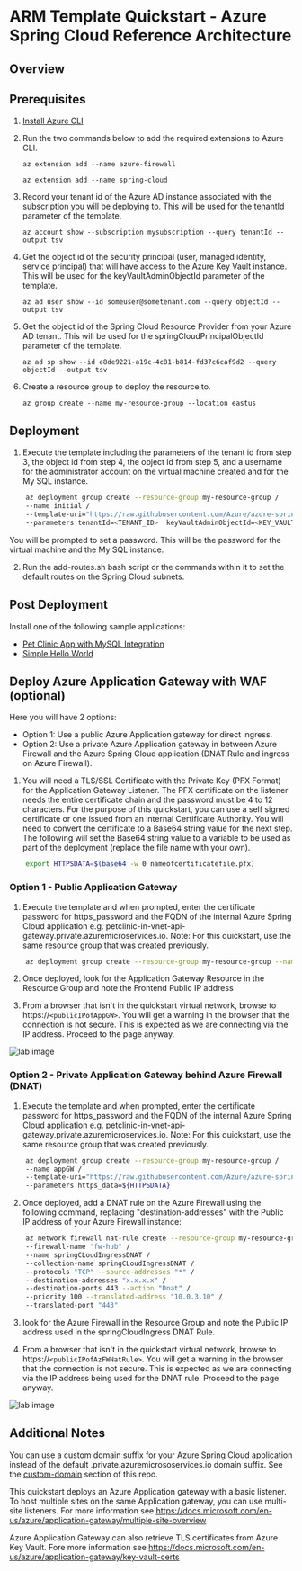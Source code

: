 # ARM Template Quickstart - Azure Spring Cloud Reference Architecture

## Overview

## Prerequisites

1. [Install Azure CLI](https://docs.microsoft.com/en-us/cli/azure/install-azure-cli)

2. Run the two commands below to add the required extensions to Azure CLI.

    `az extension add --name azure-firewall`

    `az extension add --name spring-cloud`

3. Record your tenant id of the Azure AD instance associated with the subscription you will be deploying to. This will be used for the tenantId parameter of the template.

    `az account show --subscription mysubscription --query tenantId --output tsv`

4. Get the object id of the security principal (user, managed identity, service principal) that will have access to the Azure Key Vault instance. This will be used for the keyVaultAdminObjectId parameter of the template.

    `az ad user show --id someuser@sometenant.com --query objectId --output tsv`

5. Get the object id of the Spring Cloud Resource Provider from your Azure AD tenant. This will be used for the springCloudPrincipalObjectId parameter of the template.

    `az ad sp show --id e8de9221-a19c-4c81-b814-fd37c6caf9d2 --query objectId --output tsv`

6. Create a resource group to deploy the resource to.

    `az group create --name my-resource-group --location eastus`

## Deployment

1. Execute the template including the parameters of the tenant id from step 3, the object id from step 4, the object id from step 5, and a username for the administrator account on the virtual machine created and for the My SQL instance.

```bash
    az deployment group create --resource-group my-resource-group /
    --name initial /
    --template-uri="https://raw.githubusercontent.com/Azure/azure-spring-cloud-reference-architecture/main/ARM/deploy.json" /
    --parameters tenantId=<TENANT_ID>  keyVaultAdminObjectId=<KEY_VAULT_ADMIN_OBJECT_ID> springCloudPrincipalObjectId=<SPRING_CLOUD_SP_OBJECT_ID>
```

You will be prompted to set a password.  This will be the password for the virtual machine and the My SQL instance.

2. Run the add-routes.sh bash script or the commands within it to set the default routes on the Spring Cloud subnets.

## Post Deployment

Install one of the following sample applications:
* [Pet Clinic App with MySQL Integration](https://github.com/azure-samples/spring-petclinic-microservices)
* [Simple Hello World](https://docs.microsoft.com/en-us/azure/spring-cloud/spring-cloud-quickstart?tabs=Azure-CLI&pivots=programming-language-java)

## Deploy Azure Application Gateway with WAF (optional)

Here you will have 2 options: 
- Option 1: Use a public Azure Application gateway for direct ingress. 
- Option 2: Use a private Azure Application gateway in between Azure Firewall and the Azure Spring Cloud application (DNAT Rule and ingress on Azure Firewall).

1. You will need a TLS/SSL Certificate with the Private Key (PFX Format) for the Application Gateway Listener. The PFX certificate on the listener needs the entire certificate chain and the password must be 4 to 12 characters. For the purpose of this quickstart, you can use a self signed certificate or one issued from an internal Certificate Authority. You will need to convert the certificate to a Base64 string value for the next step. The following will set the Base64 string value to a variable to be used as part of the deployment (replace the file name with your own).

```bash
    export HTTPSDATA=$(base64 -w 0 nameofcertificatefile.pfx)
```

### Option 1 - Public Application Gateway

1. Execute the template and when prompted, enter the certificate password for https_password and the FQDN of the internal Azure Spring Cloud application e.g. petclinic-in-vnet-api-gateway.private.azuremicroservices.io. Note: For this quickstart, use the same resource group that was created previously.

```bash
    az deployment group create --resource-group my-resource-group --name appGW --template-uri="https://raw.githubusercontent.com/Azure/azure-spring-cloud-reference-architecture/main/ARM/resources/deployPublicAppGw.json" --parameters https_data=${HTTPSDATA}
```

2. Once deployed, look for the Application Gateway Resource in the Resource Group and note the Frontend Public IP address

3. From a browser that isn't in the quickstart virtual network, browse to https://`<publicIPofAppGW>`. You will get a warning in the browser that the connection is not secure. This is expected as we are connecting via the IP address. Proceed to the page anyway.

![lab image](https://github.com/Azure/azure-spring-cloud-reference-architecture/blob/main/ARM/images/Petclinic-External.jpeg)

### Option 2 - Private Application Gateway behind Azure Firewall (DNAT)

1. Execute the template and when prompted, enter the certificate password for https_password and the FQDN of the internal Azure Spring Cloud application e.g. petclinic-in-vnet-api-gateway.private.azuremicroservices.io. Note: For this quickstart, use the same resource group that was created previously.

```bash
    az deployment group create --resource-group my-resource-group /
    --name appGW /
    --template-uri="https://raw.githubusercontent.com/Azure/azure-spring-cloud-reference-architecture/main/ARM/resources/deployPrivateAppGw.json" /
    --parameters https_data=${HTTPSDATA}
```

2. Once deployed, add a DNAT rule on the Azure Firewall using the following command, replacing "destination-addresses" with the Public IP address of your Azure Firewall instance:

```bash
    az network firewall nat-rule create --resource-group my-resource-group /
    --firewall-name "fw-hub" /
    --name springCLoudIngressDNAT /
    --collection-name springCLoudIngressDNAT /
    --protocols "TCP" --source-addresses "*" /
    --destination-addresses "x.x.x.x" /
    --destination-ports 443 --action "Dnat" /
    --priority 100 --translated-address "10.0.3.10" /
    --translated-port "443"
```

3. look for the Azure Firewall in the Resource Group and note the Public IP address used in the springCloudIngress DNAT Rule. 

4. From a browser that isn't in the quickstart virtual network, browse to https://`<publicIPofAzFWNatRule>`. You will get a warning in the browser that the connection is not secure. This is expected as we are connecting via the IP address being used for the DNAT rule. Proceed to the page anyway.

![lab image](https://github.com/Azure/azure-spring-cloud-reference-architecture/blob/main/ARM/images/Petclinic-External.jpeg)

## Additional Notes

You can use a custom domain suffix for your Azure Spring Cloud application instead of the default .private.azuremicrososervices.io domain suffix. See the [custom-domain](https://github.com/Azure/azure-spring-cloud-reference-architecture/blob/main/custom-domain/) section of this repo.

This quickstart deploys an Azure Application gateway with a basic listener. To host multiple sites on the same Application gateway, you can use multi-site listeners. For more information see https://docs.microsoft.com/en-us/azure/application-gateway/multiple-site-overview

Azure Application Gateway can also retrieve TLS certificates from Azure Key Vault. Fore more information see https://docs.microsoft.com/en-us/azure/application-gateway/key-vault-certs